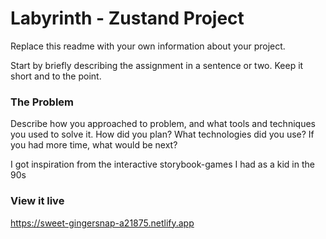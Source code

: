 # Labyrinth - Zustand Project

Replace this readme with your own information about your project.

Start by briefly describing the assignment in a sentence or two. Keep it short and to the point.

### The Problem

Describe how you approached to problem, and what tools and techniques you used to solve it. How did you plan? What technologies did you use? If you had more time, what would be next?

I got inspiration from the interactive storybook-games I had as a kid in the 90s

### View it live

https://sweet-gingersnap-a21875.netlify.app